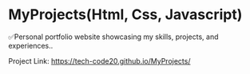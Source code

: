 
# MyProjects(Html, Css, Javascript)

✅Personal portfolio website showcasing my skills, projects, and experiences..


Project Link:    https://tech-code20.github.io/MyProjects/
